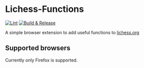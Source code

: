# Lichess-Functions

[![Lint](https://github.com/kieferro/Lichess-Functions/actions/workflows/lint.yml/badge.svg)](https://github.com/kieferro/Lichess-Functions/actions/workflows/lint.yml) [![Build & Release](https://github.com/kieferro/Lichess-Functions/actions/workflows/publish.yml/badge.svg)](https://github.com/kieferro/Lichess-Functions/actions/workflows/publish.yml)

A simple browser extension to add useful functions to [lichess.org](https://www.lichess.org)

## Supported browsers

Currently only Firefox is supported. 
